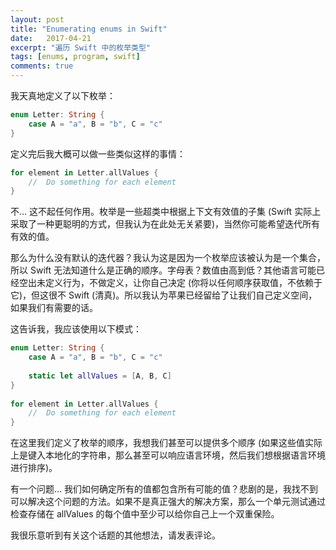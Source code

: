 ```yaml
---
layout: post
title: "Enumerating enums in Swift"
date:   2017-04-21
excerpt: "遍历 Swift 中的枚举类型"
tags: [enums, program, swift]
comments: true
---
```


我天真地定义了以下枚举：

```swift
enum Letter: String {
    case A = "a", B = "b", C = "c"
}
```

定义完后我大概可以做一些类似这样的事情：

```swift
for element in Letter.allValues {
	//	Do something for each element
}
```

不… 这不起任何作用。枚举是一些超类中根据上下文有效值的子集 (Swift 实际上采取了一种更聪明的方式，但我认为在此处无关紧要)，当然你可能希望迭代所有有效的值。

那么为什么没有默认的迭代器？我认为这是因为一个枚举应该被认为是一个集合，所以 Swift 无法知道什么是正确的顺序。字母表？数值由高到低？其他语言可能已经空出未定义行为，不做定义，让你自己决定 (你将以任何顺序获取值，不依赖于它)，但这很不 Swift (清真)。所以我认为苹果已经留给了让我们自己定义空间，如果我们有需要的话。

这告诉我，我应该使用以下模式：

```swift
enum Letter: String {
    case A = "a", B = "b", C = "c"
    
    static let allValues = [A, B, C]
}
  
for element in Letter.allValues {
	//	Do something for each element
}
```

在这里我们定义了枚举的顺序，我想我们甚至可以提供多个顺序 (如果这些值实际上是键入本地化的字符串，那么甚至可以响应语言环境，然后我们想根据语言环境进行排序)。

有一个问题... 我们如何确定所有的值都包含所有可能的值？悲剧的是，我找不到可以解决这个问题的方法。如果不是真正强大的解决方案，那么一个单元测试通过检查存储在 allValues 的每个值中至少可以给你自己上一个双重保险。

我很乐意听到有关这个话题的其他想法，请发表评论。